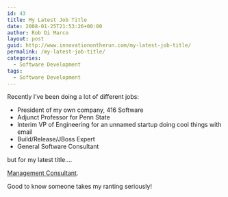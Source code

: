 ```yaml
---
id: 43
title: My Latest Job Title
date: 2008-01-25T21:53:26+00:00
author: Rob Di Marco
layout: post
guid: http://www.innovationontherun.com/my-latest-job-title/
permalink: /my-latest-job-title/
categories:
  - Software Development
tags:
  - Software Development
---
```

Recently I&#8217;ve been doing a lot of different jobs:

  * President of my own company, 416 Software
  * Adjunct Professor for Penn State
  * Interim VP of Engineering for an unnamed startup doing cool things with email
  * Build/Release/JBoss Expert
  * General Software Consultant

but for my latest title&#8230;.

[Management Consultant](http://hrdailyadvisor.blr.com/archive/2008/01/23/Ruining_Morale_HR_Anti_Patterns_Retention_Management.aspx).

Good to know someone takes my ranting seriously!